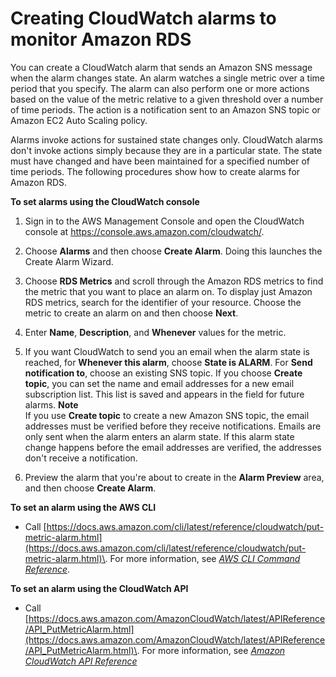 # Creating CloudWatch alarms to monitor Amazon RDS<a name="creating_alarms"></a>

You can create a CloudWatch alarm that sends an Amazon SNS message when the alarm changes state\. An alarm watches a single metric over a time period that you specify\. The alarm can also perform one or more actions based on the value of the metric relative to a given threshold over a number of time periods\. The action is a notification sent to an Amazon SNS topic or Amazon EC2 Auto Scaling policy\.

Alarms invoke actions for sustained state changes only\. CloudWatch alarms don't invoke actions simply because they are in a particular state\. The state must have changed and have been maintained for a specified number of time periods\. The following procedures show how to create alarms for Amazon RDS\.

**To set alarms using the CloudWatch console**

1. Sign in to the AWS Management Console and open the CloudWatch console at [https://console\.aws\.amazon\.com/cloudwatch/](https://console.aws.amazon.com/cloudwatch/)\.

1. Choose **Alarms** and then choose **Create Alarm**\. Doing this launches the Create Alarm Wizard\. 

1. Choose **RDS Metrics** and scroll through the Amazon RDS metrics to find the metric that you want to place an alarm on\. To display just Amazon RDS metrics, search for the identifier of your resource\. Choose the metric to create an alarm on and then choose **Next**\.

1. Enter **Name**, **Description**, and **Whenever** values for the metric\. 

1. If you want CloudWatch to send you an email when the alarm state is reached, for **Whenever this alarm**, choose **State is ALARM**\. For **Send notification to**, choose an existing SNS topic\. If you choose **Create topic**, you can set the name and email addresses for a new email subscription list\. This list is saved and appears in the field for future alarms\. 
**Note**  
If you use **Create topic** to create a new Amazon SNS topic, the email addresses must be verified before they receive notifications\. Emails are only sent when the alarm enters an alarm state\. If this alarm state change happens before the email addresses are verified, the addresses don't receive a notification\.

1. Preview the alarm that you're about to create in the **Alarm Preview** area, and then choose **Create Alarm**\. 

**To set an alarm using the AWS CLI**
+ Call [https://docs.aws.amazon.com/cli/latest/reference/cloudwatch/put-metric-alarm.html](https://docs.aws.amazon.com/cli/latest/reference/cloudwatch/put-metric-alarm.html)\. For more information, see *[AWS CLI Command Reference](https://docs.aws.amazon.com/cli/latest/reference/)*\.

**To set an alarm using the CloudWatch API**
+ Call [https://docs.aws.amazon.com/AmazonCloudWatch/latest/APIReference/API_PutMetricAlarm.html](https://docs.aws.amazon.com/AmazonCloudWatch/latest/APIReference/API_PutMetricAlarm.html)\. For more information, see *[Amazon CloudWatch API Reference](https://docs.aws.amazon.com/AmazonCloudWatch/latest/APIReference/)* 